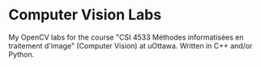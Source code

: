 # Computer Vision Labs
My OpenCV labs for the course "CSI 4533 Méthodes informatisées en traitement d'image" (Computer Vision) at uOttawa.
Written in C++ and/or Python.

<!--
## Setup (VSCode)
- Install OpenCV https://opencv.org/releases/
- Install CMake https://cmake.org/download/
    - For Windows, I installed .msi binary distribution
- Install VSCode
    - Install the following extensions
    - CMake (twxs), CMake Tools (Microsoft), C/C++ (Microsoft), C/C++ Compile Run (danielpinto8zz6)
- Configure CMake in VSCode
    - Open command palette with `Ctrl + Shift + P`
    - Type `>CMake: Configure`
-->
